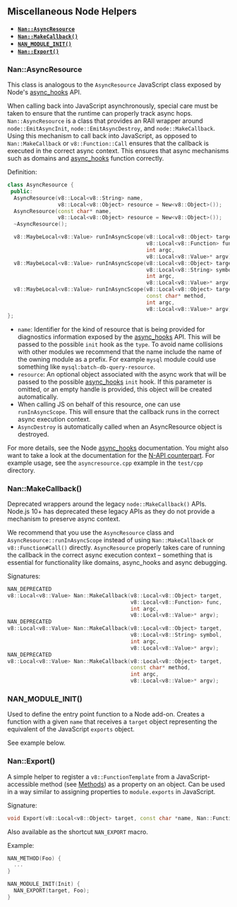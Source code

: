 ## Miscellaneous Node Helpers

- <a href="#api_nan_asyncresource"><b><code>Nan::AsyncResource</code></b></a>
- <a href="#api_nan_make_callback"><b><code>Nan::MakeCallback()</code></b></a>
- <a href="#api_nan_module_init"><b><code>NAN_MODULE_INIT()</code></b></a>
- <a href="#api_nan_export"><b><code>Nan::Export()</code></b></a>

<a name="api_nan_asyncresource"></a>

### Nan::AsyncResource

This class is analogous to the `AsyncResource` JavaScript class exposed by Node's [async_hooks][] API.

When calling back into JavaScript asynchronously, special care must be taken to ensure that the runtime can properly track
async hops. `Nan::AsyncResource` is a class that provides an RAII wrapper around `node::EmitAsyncInit`, `node::EmitAsyncDestroy`,
and `node::MakeCallback`. Using this mechanism to call back into JavaScript, as opposed to `Nan::MakeCallback` or
`v8::Function::Call` ensures that the callback is executed in the correct async context. This ensures that async mechanisms
such as domains and [async_hooks][] function correctly.

Definition:

```c++
class AsyncResource {
 public:
  AsyncResource(v8::Local<v8::String> name,
                v8::Local<v8::Object> resource = New<v8::Object>());
  AsyncResource(const char* name,
                v8::Local<v8::Object> resource = New<v8::Object>());
  ~AsyncResource();

  v8::MaybeLocal<v8::Value> runInAsyncScope(v8::Local<v8::Object> target,
                                            v8::Local<v8::Function> func,
                                            int argc,
                                            v8::Local<v8::Value>* argv);
  v8::MaybeLocal<v8::Value> runInAsyncScope(v8::Local<v8::Object> target,
                                            v8::Local<v8::String> symbol,
                                            int argc,
                                            v8::Local<v8::Value>* argv);
  v8::MaybeLocal<v8::Value> runInAsyncScope(v8::Local<v8::Object> target,
                                            const char* method,
                                            int argc,
                                            v8::Local<v8::Value>* argv);
};
```

- `name`: Identifier for the kind of resource that is being provided for diagnostics information exposed by the [async_hooks][]
  API. This will be passed to the possible `init` hook as the `type`. To avoid name collisions with other modules we recommend
  that the name include the name of the owning module as a prefix. For example `mysql` module could use something like
  `mysql:batch-db-query-resource`.
- `resource`: An optional object associated with the async work that will be passed to the possible [async_hooks][]
  `init` hook. If this parameter is omitted, or an empty handle is provided, this object will be created automatically.
- When calling JS on behalf of this resource, one can use `runInAsyncScope`. This will ensure that the callback runs in the
  correct async execution context.
- `AsyncDestroy` is automatically called when an AsyncResource object is destroyed.

For more details, see the Node [async_hooks][] documentation. You might also want to take a look at the documentation for the
[N-API counterpart][napi]. For example usage, see the `asyncresource.cpp` example in the `test/cpp` directory.

<a name="api_nan_make_callback"></a>

### Nan::MakeCallback()

Deprecated wrappers around the legacy `node::MakeCallback()` APIs. Node.js 10+
has deprecated these legacy APIs as they do not provide a mechanism to preserve
async context.

We recommend that you use the `AsyncResource` class and `AsyncResource::runInAsyncScope` instead of using `Nan::MakeCallback` or
`v8::Function#Call()` directly. `AsyncResource` properly takes care of running the callback in the correct async execution
context – something that is essential for functionality like domains, async_hooks and async debugging.

Signatures:

```c++
NAN_DEPRECATED
v8::Local<v8::Value> Nan::MakeCallback(v8::Local<v8::Object> target,
                                       v8::Local<v8::Function> func,
                                       int argc,
                                       v8::Local<v8::Value>* argv);
NAN_DEPRECATED
v8::Local<v8::Value> Nan::MakeCallback(v8::Local<v8::Object> target,
                                       v8::Local<v8::String> symbol,
                                       int argc,
                                       v8::Local<v8::Value>* argv);
NAN_DEPRECATED
v8::Local<v8::Value> Nan::MakeCallback(v8::Local<v8::Object> target,
                                       const char* method,
                                       int argc,
                                       v8::Local<v8::Value>* argv);
```

<a name="api_nan_module_init"></a>

### NAN_MODULE_INIT()

Used to define the entry point function to a Node add-on. Creates a function with a given `name` that receives a `target` object representing the equivalent of the JavaScript `exports` object.

See example below.

<a name="api_nan_export"></a>

### Nan::Export()

A simple helper to register a `v8::FunctionTemplate` from a JavaScript-accessible method (see [Methods](./methods.md)) as a property on an object. Can be used in a way similar to assigning properties to `module.exports` in JavaScript.

Signature:

```c++
void Export(v8::Local<v8::Object> target, const char *name, Nan::FunctionCallback f)
```

Also available as the shortcut `NAN_EXPORT` macro.

Example:

```c++
NAN_METHOD(Foo) {
  ...
}

NAN_MODULE_INIT(Init) {
  NAN_EXPORT(target, Foo);
}
```

[async_hooks]: https://nodejs.org/dist/latest-v9.x/docs/api/async_hooks.html
[napi]: https://nodejs.org/dist/latest-v9.x/docs/api/n-api.html#n_api_custom_asynchronous_operations
